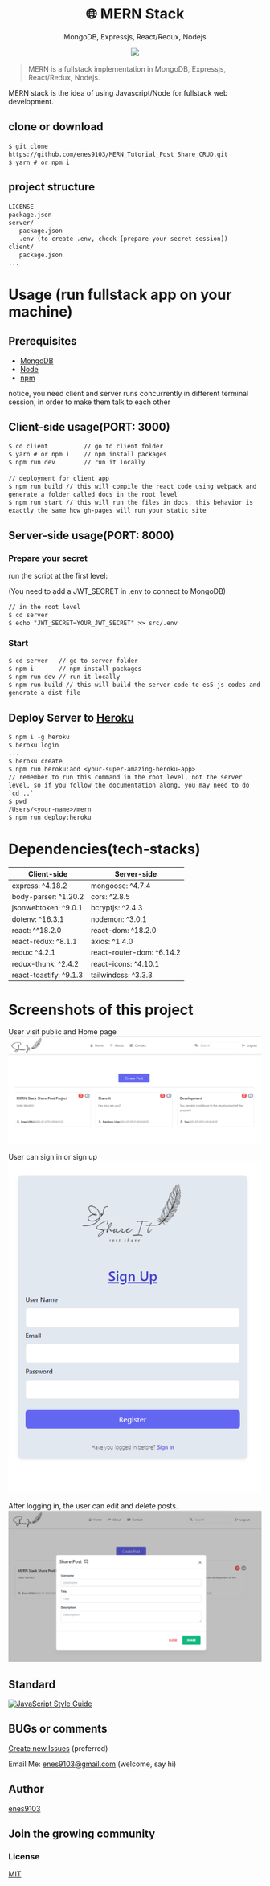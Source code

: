 <h1 align="center">
🌐 MERN Stack
</h1>
<p align="center">
MongoDB, Expressjs, React/Redux, Nodejs
</p>

<p align="center">
   <a href="https://github.com/enes9103/MERN_Tutorial_Post_Share_CRUD/blob/master/LICENSE">
      <img src="https://img.shields.io/badge/License-MIT-green.svg" />
   </a>
</p>

> MERN is a fullstack implementation in MongoDB, Expressjs, React/Redux, Nodejs.

MERN stack is the idea of using Javascript/Node for fullstack web development.

## clone or download
```terminal
$ git clone https://github.com/enes9103/MERN_Tutorial_Post_Share_CRUD.git
$ yarn # or npm i
```

## project structure
```terminal
LICENSE
package.json
server/
   package.json
   .env (to create .env, check [prepare your secret session])
client/
   package.json
...
```

# Usage (run fullstack app on your machine)

## Prerequisites
- [MongoDB](https://gist.github.com/nrollr/9f523ae17ecdbb50311980503409aeb3)
- [Node](https://nodejs.org/en/download/)
- [npm](https://nodejs.org/en/download/package-manager/)

notice, you need client and server runs concurrently in different terminal session, in order to make them talk to each other

## Client-side usage(PORT: 3000)
```terminal
$ cd client          // go to client folder
$ yarn # or npm i    // npm install packages
$ npm run dev        // run it locally

// deployment for client app
$ npm run build // this will compile the react code using webpack and generate a folder called docs in the root level
$ npm run start // this will run the files in docs, this behavior is exactly the same how gh-pages will run your static site
```

## Server-side usage(PORT: 8000)

### Prepare your secret

run the script at the first level:

(You need to add a JWT_SECRET in .env to connect to MongoDB)

```terminal
// in the root level
$ cd server
$ echo "JWT_SECRET=YOUR_JWT_SECRET" >> src/.env
```

### Start

```terminal
$ cd server   // go to server folder
$ npm i       // npm install packages
$ npm run dev // run it locally
$ npm run build // this will build the server code to es5 js codes and generate a dist file
```

## Deploy Server to [Heroku](https://dashboard.heroku.com/)
```terminal
$ npm i -g heroku
$ heroku login
...
$ heroku create
$ npm run heroku:add <your-super-amazing-heroku-app>
// remember to run this command in the root level, not the server level, so if you follow the documentation along, you may need to do `cd ..`
$ pwd
/Users/<your-name>/mern
$ npm run deploy:heroku
```

# Dependencies(tech-stacks)
Client-side | Server-side
--- | ---
express: ^4.18.2 | mongoose: ^4.7.4
body-parser: ^1.20.2 | cors: ^2.8.5
jsonwebtoken: ^9.0.1 | bcryptjs: ^2.4.3
dotenv: ^16.3.1 | nodemon: ^3.0.1
react: ^^18.2.0 | react-dom: ^18.2.0
react-redux: ^8.1.1 | axios: ^1.4.0
redux: ^4.2.1 | react-router-dom: ^6.14.2
redux-thunk: ^2.4.2 | react-icons: ^4.10.1
react-toastify: ^9.1.3 | tailwindcss: ^3.3.3

# Screenshots of this project

User visit public and Home page
![User visit public and Home page](https://github.com/enes9103/MERN_Tutorial_Post_Share_CRUD/blob/master/Home.PNG)

User can sign in or sign up
![User can sign in or sign up](https://github.com/enes9103/MERN_Tutorial_Post_Share_CRUD/blob/master/Auth.PNG)

After logging in, the user can edit and delete posts.
![After logging in, the user can edit and delete posts.](https://github.com/enes9103/MERN_Tutorial_Post_Share_CRUD/blob/master/Modal.PNG)

## Standard

[![JavaScript Style Guide](https://cdn.rawgit.com/standard/standard/master/badge.svg)](https://github.com/standard/standard)

## BUGs or comments

[Create new Issues](https://github.com/enes9103/MERN_Tutorial_Post_Share_CRUD/issues) (preferred)

Email Me: enes9103@gmail.com (welcome, say hi)

## Author
[enes9103](https://enes-unlu-portfolio.netlify.app/)

## Join the growing community


### License
[MIT](https://github.com/enes9103/MERN_Tutorial_Post_Share_CRUD/blob/master/LICENSE)
